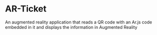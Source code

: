 # AR-Ticket
An augmented reality application that reads a QR code with an Ar.js code embedded in it and displays the information in Augmented Reality


